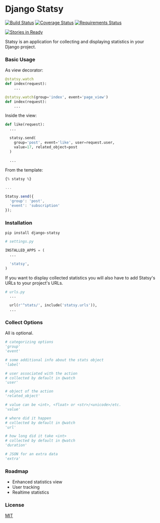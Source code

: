 
Django Statsy
========

[![Build Status](https://travis-ci.org/fata1ex/django-statsy.svg)](https://travis-ci.org/fata1ex/django-statsy) [![Coverage Status](https://coveralls.io/repos/fata1ex/django-statsy/badge.svg)](https://coveralls.io/r/fata1ex/django-statsy) [![Requirements Status](https://requires.io/github/fata1ex/django-statsy/requirements.svg?branch=master)](https://requires.io/github/fata1ex/django-statsy/requirements/?branch=master)

[![Stories in Ready](https://badge.waffle.io/fata1ex/django-statsy.svg?label=in%20progress&title=In%20Progress)](https://waffle.io/fata1ex/django-statsy)

Statsy is an application for collecting and displaying statistics in your Django project.


### Basic Usage

As view decorator:

```python
@statsy.watch
def index(request):
    ...
```

```python
@statsy.watch(group='index', event='page_view')
def index(request):
    ...
```

Inside the view:

```python
def like(request):
  ...

  statsy.send(
    group='post', event='like', user=request.user,
    value=17, related_object=post
  )

  ...
```

From the template:

```javascript
{% statsy %}

...

Statsy.send({
  'group': 'post',
  'event': 'subscription'
});
```

### Installation

```
pip install django-statsy
```

```python
# settings.py

INSTALLED_APPS = (
  ...

  'statsy',
)
```

If you want to display collected statistics you will also have to add Statsy's URLs to your project's URLs.

```python
# urls.py
  ...

  url(r'^stats/', include('statsy.urls')),
  ...
```

### Collect Options

All is optional.
```python
# categorizing options
'group'
'event'

# some additional info about the stats object
'label'

# user associated with the action
# collected by default in @watch
'user'

# object of the action
'related_object'

# value can be <int>, <float> or <str>/<unicode>/etc.
'value'

# where did it happen
# collected by default in @watch
'url'

# how long did it take <int>
# collected by default in @watch
'duration'

# JSON for an extra data
'extra'
```

### Roadmap
- Enhanced statistics view
- User tracking
- Realtime statistics

### License
[MIT](https://github.com/fata1ex/django-statsy/raw/master/LICENSE)
